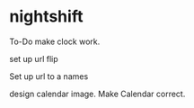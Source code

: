 nightshift
==========

To-Do
make clock work.

set up url flip

Set up url to a names

design calendar image.
Make Calendar correct.


